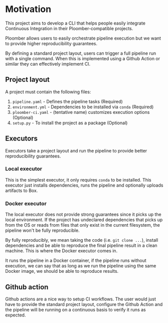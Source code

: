 # Motivation

This project aims to develop a CLI that helps people easily integrate
Continuous Integration in their Ploomber-compatible projects.

Ploomber allows users to easily orchestrate pipeline execution but we want
to provide higher reproducibility guarantees.

By defining a standard project layout, users can trigger a full pipeline run
with a single command. When this is implemented using a Github Action or similar
they can effectively implement CI.

## Project layout

A project must contain the following files:

1. `pipeline.yaml` - Defines the pipeline tasks (Required)
2. `environment.yml` - Dependencies to be installed via `conda` (Required)
3. `ploomber-ci.yaml` - (tentative name) customizes execution options (Optional)
4. `setup.py` - To install the project as a package (Optional)

## Executors

Executors take a project layout and run the pipeline to provide better
reproducibility guarantees.

### Local executor

This is the simplest executor, it only requires `conda` to be installed. This
executor just installs dependencies, runs the pipeline and optionally uploads
artifacts to Box.

### Docker executor

The local executor does not provide strong guarantees since it picks up the
local environment. If the project has undeclared dependencies that picks up
from the OS or reads from files that only exist in the current filesystem,
the pipeline won't be fully reproducible.

By fully reproducibly, we mean taking the code (i.e. `git clone ...`), install
dependencies and be able to reproduce the final pipeline result in a clean
machine. This is where the Docker executor comes in.

It runs the pipeline in a Docker container, if the pipeline runs without
execution, we can say that as long as we run the pipeline using the same
Docker image, we should be able to reproduce results.

## Github action

Github actions are a nice way to setup CI workflows. The user would just
have to provide the standard project layout, configure the Github Action
and the pipeline will be running on a continuous basis to verify it runs
as expected.